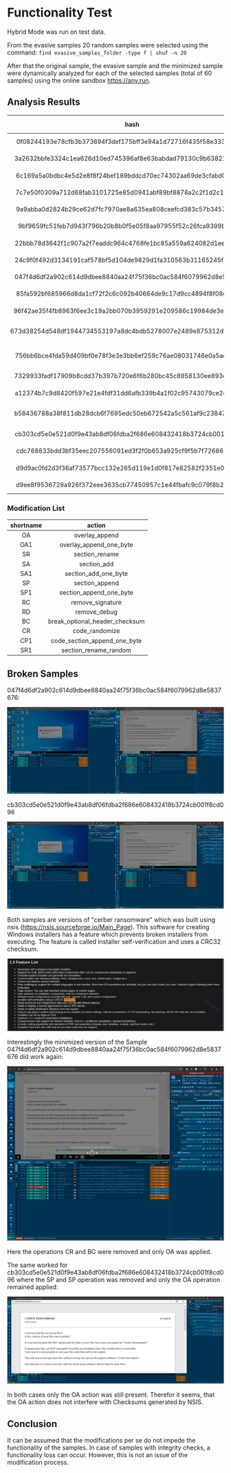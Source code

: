 # Functionality Test

Hybrid Mode was run on test data.

From the evasive samples 20 random samples were selected using the command: `find evasive_samples_folder -type f | shuf -n 20`

After that the original sample, the evasive sample and the minimized sample were dynamically analyzed for each of the selected samples (total of 60 samples) using the online sandbox https://any.run.



## Analysis Results

hash | original | evasive | modifications | minimal | minimal modifications
:-: |:-: | :-: | :-: | :-: | :-:
0f08244193e78cfb3b373694f3def175bff3e94a1d72716f435f58e3331a942d | https://app.any.run/tasks/1bd2211d-1283-46dc-a501-4ea9cb5ca386 | https://app.any.run/tasks/5e8c2c8c-ee5f-4b77-ac10-b1d0d5f2a67b | CR OA | https://app.any.run/tasks/f345842f-baba-4536-bfc3-70aabed42ccc | OA
3a2632bbfe3324c1ea626d10ed745396af8e63babdad79130c9b63821cdadfbc | https://app.any.run/tasks/08b37c25-1052-4c0d-9534-a0e5e33fc973 | https://app.any.run/tasks/e1ee4b88-f73d-41ee-8044-a8b49780e2e0 | OA | https://app.any.run/tasks/ab1650b1-6017-4e87-b1f5-ae8a4a149b23 | OA
6c169a5a0bdbc4e5d2e8f8f24bef189bddcd70ec74302aa69de3cfabd07c3a27 | https://app.any.run/tasks/5396080e-3921-4a7e-8732-04bc5ee1f945 | https://app.any.run/tasks/6dfb6ca6-701c-4067-8aff-b41098be31c7 | RD BC SP SP SR SR SR SR | https://app.any.run/tasks/87e48321-4e73-4207-baa2-65f94e9b372f | SR SR1
7c7e50f0309a712d68fab3101725e85d0941abf89bf8878a2c2f1d2c1d0cf004 | https://app.any.run/tasks/beb4d96b-7c98-402f-b564-68ae888e99ef | https://app.any.run/tasks/55ca6133-3f2d-4f9d-9091-0793f990bf22 | CR SP RD SR SR | https://app.any.run/tasks/76f21dc5-d31a-4613-a477-e8ba4f83aa3c | SR1 SR
9a9abba0d2824b29ce62d7fc7970ae8a635ea808ceefcd383c57b3457ef1febe | https://app.any.run/tasks/12097f64-7281-4fd2-ae2e-8fa620c49802 | https://app.any.run/tasks/95a1a6f2-0dd3-4bba-8ee2-b3b801232e01 | CR OA BC OA OA | https://app.any.run/tasks/c8ebba0b-5855-4be5-90d4-924a93cecc11 | OA
9bf9659fc51feb7d943f796b20b8b0f5e05f8aa97955f52c26fca9399baf50c5 | https://app.any.run/tasks/e3070cf7-e74a-4098-8c1a-cbc502f9f26a | https://app.any.run/tasks/6626d7ea-ad1b-45fe-82b7-a6053df76292 | SA OA SA | https://app.any.run/tasks/006c774b-e50b-4eff-8fda-083c5f6c88b7 | OA
22bbb78d3642f1c907a2f7eaddc964c4768fe1bc85a559a624082d1ee1fa5c81 | https://app.any.run/tasks/343a1dc1-d69a-4de6-927a-2fdbef65e528 | https://app.any.run/tasks/d0763f78-fff3-459b-acf4-0169b81cdd93 | OA | https://app.any.run/tasks/313e2b51-4312-49f7-a57b-8f14a314edec | OA
24c9f0f492d3134191caf578bf5d104de9829d1fa310563b31165245f5d13a8c | https://app.any.run/tasks/211e79cd-8b9f-4b50-9bba-46133dbc4e61 | https://app.any.run/tasks/ea9712bb-0eb1-4248-bb33-1bf58011316c | CR OA OA RC OA SP OA | https://app.any.run/tasks/b3c7187c-222a-400d-b794-70b7ea53ad94 | OA OA
047f4d6df2a902c614d9dbee8840aa24f75f36bc0ac584f6079962d8e5837676 | https://app.any.run/tasks/bf28e0a9-be9b-467d-82e5-941c1a68742b | https://app.any.run/tasks/6268446e-056e-483a-a53d-f39444e62222 | CR BC OA | https://app.any.run/tasks/8c94178c-a471-4c9f-af73-bce199133220 | OA
85fa592bf685966d8da1cf72f2c6c092b40664de9c17d9cc4894f8f08e06f567 | https://app.any.run/tasks/7980002f-911e-4bf3-8f7d-ad9bcc29b011 | https://app.any.run/tasks/49333ff3-825c-4cad-9e10-aedcd971277f | OA | https://app.any.run/tasks/58375630-a50f-47f0-8bbc-af45899690e9 | OA
96f42ae35f4fb8963f6ee3c19a2bb070b3959291e209586c19984de3e2b544b8 | https://app.any.run/tasks/873639f7-f4a1-43aa-abb9-7999b74e1db1 | https://app.any.run/tasks/d854a59f-2663-4f43-8c86-3f51278a75a7 | SA OA SR OA OA RD SR | https://app.any.run/tasks/beb9d478-9e4b-4803-9e95-46aa69e7829b | OA SR
673d38254d548df1944734553197a8dc4bdb5278007e2489e875312d93339d6c | https://app.any.run/tasks/807d2bc8-44c1-4ddb-a2f3-5c3106b8206b | https://app.any.run/tasks/2a4c4dff-cc73-4d69-8872-8e5c59ad0ba7 | SA OA OA BC RC SR RD SA SR SR | https://app.any.run/tasks/902e65e0-f6e3-4e25-9b5b-772b911e86c7 | RC SR1
756bb6bce4fda59d409bf0e78f3e3e3bb6ef259c76ae08031746e0a5ad01ed42 | https://app.any.run/tasks/1b6c55c0-080a-4211-b323-df47436601d6 | https://app.any.run/tasks/407dc9b5-c3c8-4d31-af97-8b9cad34e22a | RC RD OA OA SP SA BC SP SR OA | https://app.any.run/tasks/44d8d937-a4c8-41e6-833e-03b93b830134 | RC OA SR OA
7329933fadf17909b8cdd37b397b720e6f6b280bc45c8958130ee893e24f81bf | https://app.any.run/tasks/916a576c-62a2-4172-b8ad-471fb47e837f | https://app.any.run/tasks/94220edd-77b5-4dc3-bc46-581cff2f84fc | RD OA RC BC OA | https://app.any.run/tasks/74b14342-0f15-4603-94a2-28bc274d287e | OA
a12374b7c9d8420f597e21e4fdf31dd6afb339b4a1f02c95743079ce2e1b5c96 | https://app.any.run/tasks/fff3925e-50e9-4130-8125-446d5a648499 | https://app.any.run/tasks/c1702aa0-ceef-4800-bc74-52ba55636fe3 | BC SR SR | https://app.any.run/tasks/54f806fd-d9fa-4f69-a37c-e0bb20c0e65f | SR
b58436788a38f811db28dcb6f7695edc50eb672542a5c561af9c238475fca79e | https://app.any.run/tasks/44b35e4b-7851-4be7-9076-c0e1161cb9c1 | https://app.any.run/tasks/e69f2876-a5ff-4fc9-bc08-4279f44da87e | CR RD BC SP RC SR OA SP SA | https://app.any.run/tasks/d8063c55-25f6-4e4f-90c2-02a36e3da18b | OA
cb303cd5e0e521d0f9e43ab8df06fdba2f686e608432418b3724cb001f8cd096 | https://app.any.run/tasks/53b9c9eb-c828-4699-a141-8bbfaae2749e | https://app.any.run/tasks/30869b71-61b1-41eb-abe9-ec4f620c9162 | SP SP OA | https://app.any.run/tasks/cb56c9e3-09cc-4c41-9d4b-38e8cc74290f | OA
cdc768833bdd3bf35eec207556091ed3f2f0b653a925cf9f5b7f72686d00a6fd | https://app.any.run/tasks/daa28fdc-8413-43ac-bef0-0eb6695bdef4 | https://app.any.run/tasks/090390c4-7edb-426f-9c2f-d88c962ee22a | CR RD OA SP OA RC SA OA | https://app.any.run/tasks/4c71dc0b-ed82-477a-a0e1-4991b3eb8688 | OA
d9d9ac0fd2d3f36af73577bcc132e265d119e1d0f817e82582f2351e000edacf | https://app.any.run/tasks/b558ca61-edb0-4a12-9832-e1e246462cb3 | https://app.any.run/tasks/0c638036-e5db-4173-8ea7-5ea818f2ab5b | CR OA | https://app.any.run/tasks/a1328da0-1c4a-4362-bd5d-0e21928af0a7 | OA
d9ee8f9536728a926f372eee3635cb77450957c1e44fbafc9c079f8b2e7bf69e | https://app.any.run/tasks/8f0f0a00-b84d-48cd-8337-265d6e1c664f | https://app.any.run/tasks/f81206d0-486b-4954-aed2-edadf63cd98e | SP SR BC OA | https://app.any.run/tasks/d2ba0ebc-f9f8-4c13-a2a5-3198f4a507f5 | OA


### Modification List
shortname | action
:-:|:-:
OA | overlay_append
OA1 | overlay_append_one_byte
SR | section_rename
SA | section_add
SA1 | section_add_one_byte
SP | section_append
SP1 | section_append_one_byte
RC | remove_signature
RD | remove_debug
BC | break_optional_header_checksum
CR | code_randomize
CP1 | code_section_append_one_byte
SR1 | section_rename_random

## Broken Samples
047f4d6df2a902c614d9dbee8840aa24f75f36bc0ac584f6079962d8e5837676:

![alt text](images/imagee.png)


cb303cd5e0e521d0f9e43ab8df06fdba2f686e608432418b3724cb001f8cd096

![alt text](images/image-1.png)



Both samples are versions of "cerber ransomware" which was built using nsis (https://nsis.sourceforge.io/Main_Page).
This software for creating Windows installers has a feature which prevents broken installers from executing.
The feature is called installer self-verification and uses a CRC32 checksum.

![alt text](images/image-2.png)



Interestingly the minimized version of the Sample 047f4d6df2a902c614d9dbee8840aa24f75f36bc0ac584f6079962d8e5837676 did work again:

![alt text](images/image-3.png)

Here the operations CR and BC were removed and only OA was applied.

The same worked for cb303cd5e0e521d0f9e43ab8df06fdba2f686e608432418b3724cb001f8cd096 where the SP and SP operation was removed and only the OA operation remained applied:

![alt text](images/image-4.png)

In both cases only the OA action was still present. Therefor it seems, that the OA action does not interfere with Checksums generated by NSIS.

## Conclusion

It can be assumed that the modifications per se do not impede the functionality of the samples. In case of samples with integrity checks, a functionality loss can occur. However, this is not an issue of the modification process.